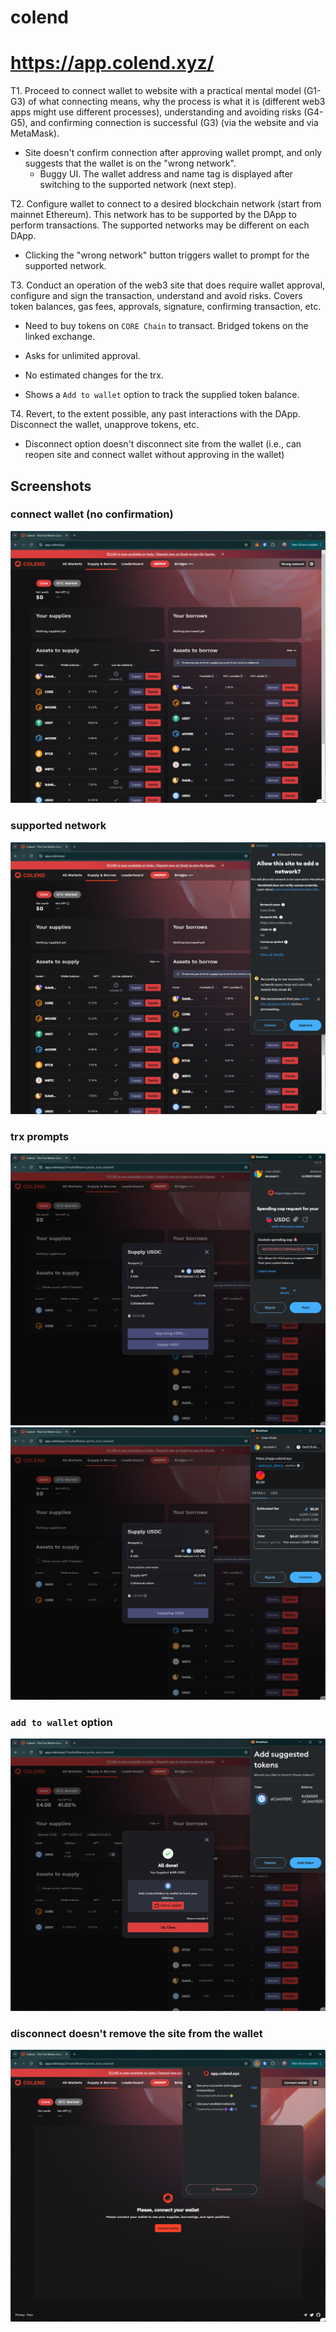 # colend
# https://app.colend.xyz/

T1. Proceed to connect wallet to website with a practical mental model (G1-G3) of what connecting means, why the process is what it is (different web3 apps might use different processes), understanding and avoiding risks (G4-G5), and confirming connection is successful (G3) (via the website and via MetaMask).

- Site doesn't confirm connection after approving wallet prompt, and only suggests that the wallet is on the "wrong network".
    - Buggy UI. The wallet address and name tag is displayed after switching to the supported network (next step).

T2. Configure wallet to connect to a desired blockchain network (start from mainnet Ethereum). This network has to be supported by the DApp to perform transactions. The supported networks may be different on each DApp.

- Clicking the "wrong network" button triggers wallet to prompt for the supported network.

T3. Conduct an operation of the web3 site that does require wallet approval, configure and sign the transaction, understand and avoid risks. Covers token balances, gas fees, approvals, signature, confirming transaction, etc.

- Need to buy tokens on `CORE Chain` to transact. Bridged tokens on the linked exchange.

- Asks for unlimited approval.

- No estimated changes for the trx.

- Shows a `Add to wallet` option to track the supplied token balance.


T4. Revert, to the extent possible, any past interactions with the DApp. Disconnect the wallet, unapprove tokens, etc. 

- Disconnect option doesn't disconnect site from the wallet (i.e., can reopen site and connect wallet without approving in the wallet)

## Screenshots
### connect wallet (no confirmation)
![connected wallet](image-67.png)

### supported network
![add network](image-71.png)

### trx prompts
![trx](image-72.png)
![no estimated changes](image-73.png)

### `add to wallet` option
![site dialog](image-74.png)

### disconnect doesn't remove the site from the wallet
![wallet prompt](image-75.png)
